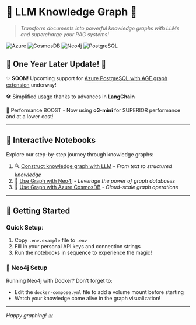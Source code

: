 # 🌟 LLM Knowledge Graph 🌟
> *Transform documents into powerful knowledge graphs with LLMs and supercharge your RAG systems!*

![Azure](https://img.shields.io/badge/Azure-0078D4?style=for-the-badge&logo=microsoftazure&logoColor=white)
![CosmosDB](https://img.shields.io/badge/CosmosDB-0078D4?style=for-the-badge&logo=microsoftazure&logoColor=white)
![Neo4j](https://img.shields.io/badge/Neo4j-008CC1?style=for-the-badge&logo=neo4j&logoColor=white)
![PostgreSQL](https://img.shields.io/badge/PostgreSQL-316192?style=for-the-badge&logo=postgresql&logoColor=white)

## 🎉 One Year Later Update! 🎉

✨ **SOON!** Upcoming support for [Azure PostgreSQL with AGE graph extension](https://techcommunity.microsoft.com/blog/adforpostgresql/introducing-support-for-graph-data-in-azure-database-for-postgresql-preview/4275628) underway!

🛠️ Simplified usage thanks to advances in **LangChain** 

💪 Performance BOOST - Now using **o3-mini** for SUPERIOR performance and at a lower cost!

---

## 📓 Interactive Notebooks

Explore our step-by-step journey through knowledge graphs:

1. 🔍 [Construct knowledge graph with LLM](./knowledgegraph.ipynb) - *From text to structured knowledge*
2. 🔵 [Use Graph with Neo4j](./knowledgegraph-neo4j.ipynb) - *Leverage the power of graph databases*
3. 🌌 [Use Graph with Azure CosmosDB](./knowledgegraph-cosmosdb.ipynb) - *Cloud-scale graph operations*

---

## 🚀 Getting Started

### Quick Setup:
1. Copy `.env.example` file to `.env`
2. Fill in your personal API keys and connection strings
3. Run the notebooks in sequence to experience the magic!

### 🔧 Neo4j Setup

Running Neo4j with Docker? Don't forget to:
- Edit the `docker-compose.yml` file to add a volume mount before starting
- Watch your knowledge come alive in the graph visualization!

---

*Happy graphing! 📊*


